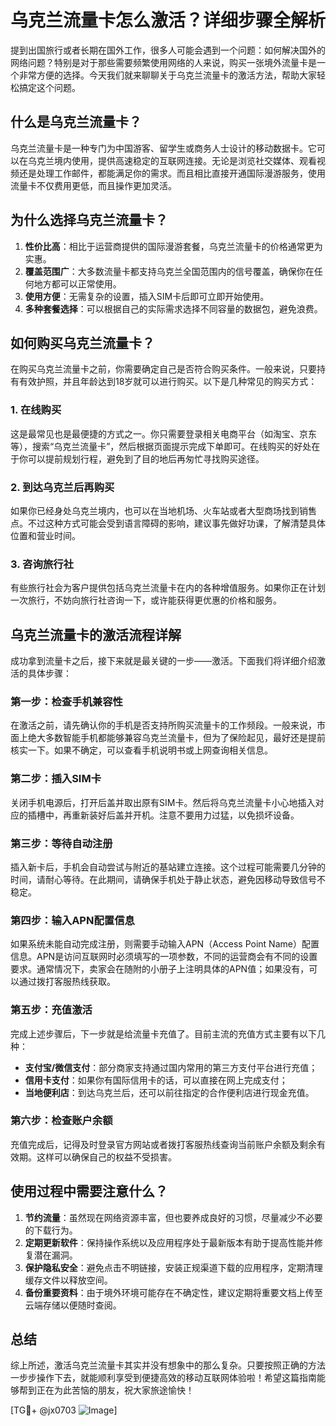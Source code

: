 # 乌克兰流量卡怎么激活？详细步骤全解析

提到出国旅行或者长期在国外工作，很多人可能会遇到一个问题：如何解决国外的网络问题？特别是对于那些需要频繁使用网络的人来说，购买一张境外流量卡是一个非常方便的选择。今天我们就来聊聊关于乌克兰流量卡的激活方法，帮助大家轻松搞定这个问题。

## 什么是乌克兰流量卡？

乌克兰流量卡是一种专门为中国游客、留学生或商务人士设计的移动数据卡。它可以在乌克兰境内使用，提供高速稳定的互联网连接。无论是浏览社交媒体、观看视频还是处理工作邮件，都能满足你的需求。而且相比直接开通国际漫游服务，使用流量卡不仅费用更低，而且操作更加灵活。

## 为什么选择乌克兰流量卡？

1. **性价比高**：相比于运营商提供的国际漫游套餐，乌克兰流量卡的价格通常更为实惠。
2. **覆盖范围广**：大多数流量卡都支持乌克兰全国范围内的信号覆盖，确保你在任何地方都可以正常使用。
3. **使用方便**：无需复杂的设置，插入SIM卡后即可立即开始使用。
4. **多种套餐选择**：可以根据自己的实际需求选择不同容量的数据包，避免浪费。

## 如何购买乌克兰流量卡？

在购买乌克兰流量卡之前，你需要确定自己是否符合购买条件。一般来说，只要持有有效护照，并且年龄达到18岁就可以进行购买。以下是几种常见的购买方式：

### 1. 在线购买
这是最常见也是最便捷的方式之一。你只需要登录相关电商平台（如淘宝、京东等），搜索“乌克兰流量卡”，然后根据页面提示完成下单即可。在线购买的好处在于你可以提前规划行程，避免到了目的地后再匆忙寻找购买途径。

### 2. 到达乌克兰后再购买
如果你已经身处乌克兰境内，也可以在当地机场、火车站或者大型商场找到销售点。不过这种方式可能会受到语言障碍的影响，建议事先做好功课，了解清楚具体位置和营业时间。

### 3. 咨询旅行社
有些旅行社会为客户提供包括乌克兰流量卡在内的各种增值服务。如果你正在计划一次旅行，不妨向旅行社咨询一下，或许能获得更优惠的价格和服务。

## 乌克兰流量卡的激活流程详解

成功拿到流量卡之后，接下来就是最关键的一步——激活。下面我们将详细介绍激活的具体步骤：

### 第一步：检查手机兼容性
在激活之前，请先确认你的手机是否支持所购买流量卡的工作频段。一般来说，市面上绝大多数智能手机都能够兼容乌克兰流量卡，但为了保险起见，最好还是提前核实一下。如果不确定，可以查看手机说明书或上网查询相关信息。

### 第二步：插入SIM卡
关闭手机电源后，打开后盖并取出原有SIM卡。然后将乌克兰流量卡小心地插入对应的插槽中，再重新装好后盖并开机。注意不要用力过猛，以免损坏设备。

### 第三步：等待自动注册
插入新卡后，手机会自动尝试与附近的基站建立连接。这个过程可能需要几分钟的时间，请耐心等待。在此期间，请确保手机处于静止状态，避免因移动导致信号不稳定。

### 第四步：输入APN配置信息
如果系统未能自动完成注册，则需要手动输入APN（Access Point Name）配置信息。APN是访问互联网时必须填写的一项参数，不同的运营商会有不同的设置要求。通常情况下，卖家会在随附的小册子上注明具体的APN值；如果没有，可以通过拨打客服热线获取。

### 第五步：充值激活
完成上述步骤后，下一步就是给流量卡充值了。目前主流的充值方式主要有以下几种：
- **支付宝/微信支付**：部分商家支持通过国内常用的第三方支付平台进行充值；
- **信用卡支付**：如果你有国际信用卡的话，可以直接在网上完成支付；
- **当地便利店**：到达乌克兰后，还可以前往指定的合作便利店进行现金充值。

### 第六步：检查账户余额
充值完成后，记得及时登录官方网站或者拨打客服热线查询当前账户余额及剩余有效期。这样可以确保自己的权益不受损害。

## 使用过程中需要注意什么？

1. **节约流量**：虽然现在网络资源丰富，但也要养成良好的习惯，尽量减少不必要的下载行为。
2. **定期更新软件**：保持操作系统以及应用程序处于最新版本有助于提高性能并修复潜在漏洞。
3. **保护隐私安全**：避免点击不明链接，安装正规渠道下载的应用程序，定期清理缓存文件以释放空间。
4. **备份重要资料**：由于境外环境可能存在不确定性，建议定期将重要文档上传至云端存储以便随时查阅。

## 总结

综上所述，激活乌克兰流量卡其实并没有想象中的那么复杂。只要按照正确的方法一步步操作下去，就能顺利享受到便捷高效的移动互联网体验啦！希望这篇指南能够帮到正在为此苦恼的朋友，祝大家旅途愉快！

[TG💪+ @jx0703 ![Image](https://github.com/user-attachments/assets/dbca1d08-cadb-493c-b0ec-ad6f7a83f270)]